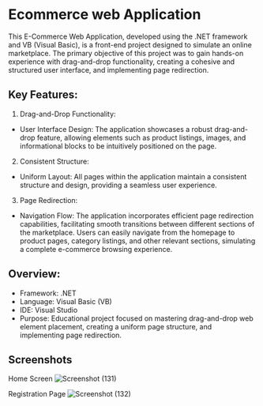 
# Ecommerce web Application

This E-Commerce Web Application, developed using the .NET framework and VB (Visual Basic), is a front-end project designed to simulate an online marketplace. The primary objective of this project was to gain hands-on experience with drag-and-drop functionality, creating a cohesive and structured user interface, and implementing page redirection.


## Key Features:

1. Drag-and-Drop Functionality:
  - User Interface Design: The application showcases a robust drag-and-drop feature, allowing elements such as product listings, images, and informational blocks to be intuitively positioned on the page.

2. Consistent Structure:
  - Uniform Layout: All pages within the application maintain a consistent structure and design, providing a seamless user experience.

3. Page Redirection:
  - Navigation Flow: The application incorporates efficient page redirection capabilities, facilitating smooth transitions between different sections of the marketplace. Users can easily navigate from the homepage to product pages, category listings, and other relevant sections, simulating a complete e-commerce browsing experience.

## Overview:

 - Framework: .NET
 - Language: Visual Basic (VB)
 - IDE: Visual Studio
 - Purpose: Educational project focused on mastering drag-and-drop web element placement, creating a uniform page structure, and implementing page redirection.


## Screenshots
Home Screen
![Screenshot (131)](https://github.com/ShantanuKyada/Ecommerce-web-Application/assets/99077076/703a0647-9e17-4179-96a0-fcaa63d110bf)

Registration Page
![Screenshot (132)](https://github.com/ShantanuKyada/Ecommerce-web-Application/assets/99077076/46cb1faf-e2c6-4d26-805c-f42388b8f22d)

